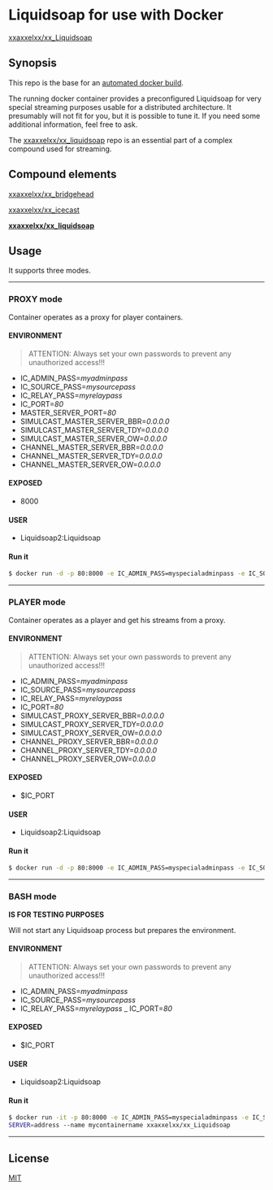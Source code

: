 # Liquidsoap for use with Docker

[xxaxxelxx/xx_Liquidsoap](https://index.docker.io/u/xxaxxelxx/xx_liquidsoap/)

## Synopsis
This repo is the base for an [automated docker build](https://hub.docker.com/r/xxaxxelxx/xx_Liquidsoap/).

The running docker container provides a preconfigured Liquidsoap for very special streaming purposes usable for a distributed architecture.
It presumably will not fit for you, but it is possible to tune it. If you need some additional information, feel free to ask.

The [xxaxxelxx/xx_liquidsoap](https://hub.docker.com/r/xxaxxelxx/xx_liquidsoap/) repo is an essential part of a complex compound used for streaming.


## Compound elements
 [xxaxxelxx/xx_bridgehead](https://hub.docker.com/r/xxaxxelxx/xx_bridgehead/)

 [xxaxxelxx/xx_icecast](https://hub.docker.com/r/xxaxxelxx/xx_icecast/)

 **[xxaxxelxx/xx_liquidsoap](https://hub.docker.com/r/xxaxxelxx/xx_liquidsoap/)**




## Usage






It supports three modes.

***
### PROXY mode
Container operates as a proxy for player containers.

#### ENVIRONMENT
> ATTENTION: Always set your own passwords to prevent any unauthorized access!!!

- IC_ADMIN_PASS=*myadminpass*
- IC_SOURCE_PASS=*mysourcepass*
- IC_RELAY_PASS=*myrelaypass*
- IC_PORT=*80*
- MASTER_SERVER_PORT=*80*
- SIMULCAST_MASTER_SERVER_BBR=*0.0.0.0*
- SIMULCAST_MASTER_SERVER_TDY=*0.0.0.0*
- SIMULCAST_MASTER_SERVER_OW=*0.0.0.0*
- CHANNEL_MASTER_SERVER_BBR=*0.0.0.0*
- CHANNEL_MASTER_SERVER_TDY=*0.0.0.0*
- CHANNEL_MASTER_SERVER_OW=*0.0.0.0*

#### EXPOSED
- 8000

#### USER
- Liquidsoap2:Liquidsoap

#### Run it
```bash
$ docker run -d -p 80:8000 -e IC_ADMIN_PASS=myspecialadminpass -e IC_SOURCE_PASS=*myspecialsourcepass -e IC_RELAY_PASS=*myspecialrelaypass -e SIMULCAST_MASTER_SERVER=address -e CHANNEL_MASTER_SERVER=address --name mycontainername xxaxxelxx/xx_Liquidsoap proxy
```
***

### PLAYER mode
Container operates as a player and get his streams from a proxy.

#### ENVIRONMENT
> ATTENTION: Always set your own passwords to prevent any unauthorized access!!!

- IC_ADMIN_PASS=*myadminpass*
- IC_SOURCE_PASS=*mysourcepass*
- IC_RELAY_PASS=*myrelaypass*
- IC_PORT=*80*
- SIMULCAST_PROXY_SERVER_BBR=*0.0.0.0*
- SIMULCAST_PROXY_SERVER_TDY=*0.0.0.0*
- SIMULCAST_PROXY_SERVER_OW=*0.0.0.0*
- CHANNEL_PROXY_SERVER_BBR=*0.0.0.0*
- CHANNEL_PROXY_SERVER_TDY=*0.0.0.0*
- CHANNEL_PROXY_SERVER_OW=*0.0.0.0*

#### EXPOSED
- $IC_PORT

#### USER
- Liquidsoap2:Liquidsoap

#### Run it
```bash
$ docker run -d -p 80:8000 -e IC_ADMIN_PASS=myspecialadminpass -e IC_SOURCE_PASS=*myspecialsourcepass -e IC_RELAY_PASS=*myspecialrelaypass --name mycontainername xxaxxelxx/xx_Liquidsoap player
```
***

### BASH mode
**IS FOR TESTING PURPOSES**

Will not start any Liquidsoap process but prepares the environment.

#### ENVIRONMENT
> ATTENTION: Always set your own passwords to prevent any unauthorized access!!!

- IC_ADMIN_PASS=*myadminpass*
- IC_SOURCE_PASS=*mysourcepass*
- IC_RELAY_PASS=*myrelaypass*
_ IC_PORT=*80*

#### EXPOSED
- $IC_PORT

#### USER
- Liquidsoap2:Liquidsoap

#### Run it
```bash
$ docker run -it -p 80:8000 -e IC_ADMIN_PASS=myspecialadminpass -e IC_SOURCE_PASS=*myspecialsourcepass -e IC_RELAY_PASS=*myspecialrelaypass -e SIMULCAST_PROXY_SERVER=address -e CHANNEL_PROXY_
SERVER=address --name mycontainername xxaxxelxx/xx_Liquidsoap
```
***

## License

[MIT](https://github.com/xxaxxelxx/xx_Liquidsoap/blob/master/LICENSE.md)


